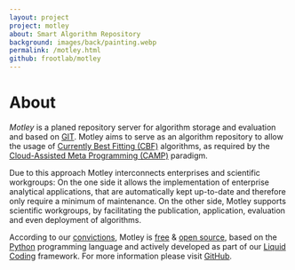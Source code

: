 ```yaml
---
layout: project
project: motley
about: Smart Algorithm Repository
background: images/back/painting.webp
permalink: /motley.html
github: frootlab/motley
---
```


# About

*Motley* is a planed repository server for algorithm storage and evaluation and
based on [GIT](https://git-scm.com/). Motley aims to serve as an algorithm
repository to allow the usage of [Currently Best Fitting (CBF)](/tags#CBF)
algorithms, as required by the [Cloud-Assisted Meta Programming
(CAMP)](/tags#CAMP) paradigm.

Due to this approach Motley interconnects enterprises and scientific workgroups:
On the one side it allows the implementation of enterprise analytical
applications, that are automatically kept up-to-date and therefore only require
a minimum of maintenance. On the other side, Motley supports scientific
workgroups, by facilitating the publication, application, evaluation and even
deployment of algorithms.

According to our [convictions](/corporate/2019/03/19/welcome-at-frootlab.html),
Motley is [free](https://en.wikipedia.org/wiki/Free_software) & [open
source](https://en.wikipedia.org/wiki/Open-source_software), based on the
[Python](https://www.python.org/) programming language and actively developed as
part of our [Liquid Coding](https://github.com/orgs/frootlab/projects)
framework. For more information please visit
[GitHub](https://github.com/frootlab/motley).
